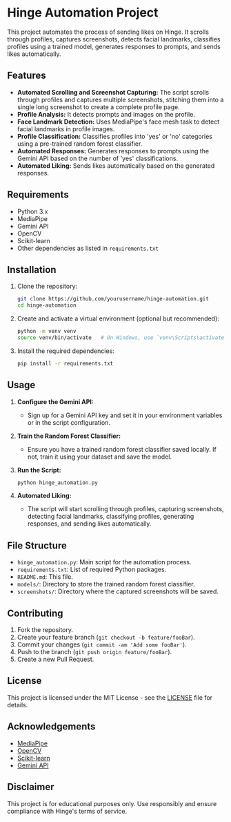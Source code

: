 # Hinge Automation Project

This project automates the process of sending likes on Hinge. It scrolls through profiles, captures screenshots, detects facial landmarks, classifies profiles using a trained model, generates responses to prompts, and sends likes automatically.

## Features

- **Automated Scrolling and Screenshot Capturing:** The script scrolls through profiles and captures multiple screenshots, stitching them into a single long screenshot to create a complete profile page.
- **Profile Analysis:** It detects prompts and images on the profile.
- **Face Landmark Detection:** Uses MediaPipe's face mesh task to detect facial landmarks in profile images.
- **Profile Classification:** Classifies profiles into 'yes' or 'no' categories using a pre-trained random forest classifier.
- **Automated Responses:** Generates responses to prompts using the Gemini API based on the number of 'yes' classifications.
- **Automated Liking:** Sends likes automatically based on the generated responses.

## Requirements

- Python 3.x
- MediaPipe
- Gemini API
- OpenCV
- Scikit-learn
- Other dependencies as listed in `requirements.txt`

## Installation

1. Clone the repository:
    ```sh
    git clone https://github.com/yourusername/hinge-automation.git
    cd hinge-automation
    ```

2. Create and activate a virtual environment (optional but recommended):
    ```sh
    python -m venv venv
    source venv/bin/activate   # On Windows, use `venv\Scripts\activate`
    ```

3. Install the required dependencies:
    ```sh
    pip install -r requirements.txt
    ```

## Usage

1. **Configure the Gemini API:**
    - Sign up for a Gemini API key and set it in your environment variables or in the script configuration.

2. **Train the Random Forest Classifier:**
    - Ensure you have a trained random forest classifier saved locally. If not, train it using your dataset and save the model.

3. **Run the Script:**
    ```sh
    python hinge_automation.py
    ```

4. **Automated Liking:**
    - The script will start scrolling through profiles, capturing screenshots, detecting facial landmarks, classifying profiles, generating responses, and sending likes automatically.

## File Structure

- `hinge_automation.py`: Main script for the automation process.
- `requirements.txt`: List of required Python packages.
- `README.md`: This file.
- `models/`: Directory to store the trained random forest classifier.
- `screenshots/`: Directory where the captured screenshots will be saved.

## Contributing

1. Fork the repository.
2. Create your feature branch (`git checkout -b feature/fooBar`).
3. Commit your changes (`git commit -am 'Add some fooBar'`).
4. Push to the branch (`git push origin feature/fooBar`).
5. Create a new Pull Request.

## License

This project is licensed under the MIT License - see the [LICENSE](LICENSE) file for details.

## Acknowledgements

- [MediaPipe](https://github.com/google/mediapipe)
- [OpenCV](https://opencv.org/)
- [Scikit-learn](https://scikit-learn.org/)
- [Gemini API](https://example.com/gemini-api)

## Disclaimer

This project is for educational purposes only. Use responsibly and ensure compliance with Hinge's terms of service.
